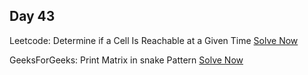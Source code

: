 ## Day 43

Leetcode: Determine if a Cell Is Reachable at a Given Time 
[Solve Now](https://leetcode.com/problems/determine-if-a-cell-is-reachable-at-a-given-time/description/?envType=daily-question&envId=2023-11-08)

GeeksForGeeks: Print Matrix in snake Pattern 
[Solve Now](https://www.geeksforgeeks.org/problems/print-matrix-in-snake-pattern-1587115621/1)